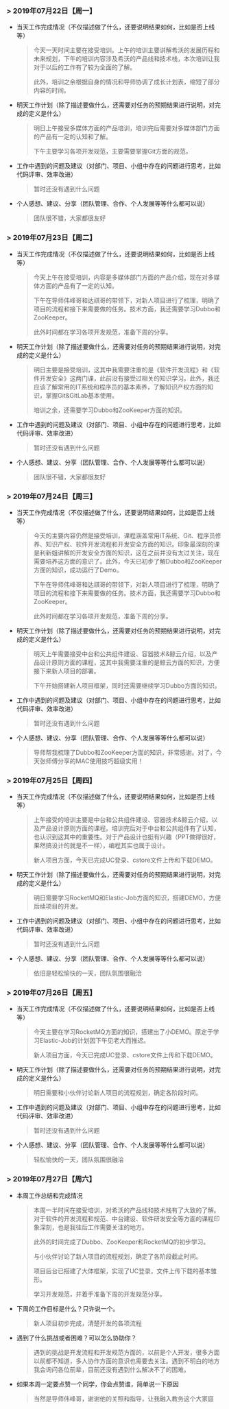 ### > 2019年07月22日【周一】

- 当天工作完成情况（不仅描述做了什么，还要说明结果如何，比如是否上线等）

  > 今天一天时间主要在接受培训。上午的培训主要讲解希沃的发展历程和未来规划，下午的培训内容涉及希沃的产品线和技术栈，本次培训让我对于以后的工作有了较为全面的了解。
  >
  > 此外，培训之余根据自身的情况和导师协调了成长计划表，缩短了部分内容的时间。

- 明天工作计划（除了描述要做什么，还需要对任务的预期结果进行说明，对完成的定义是什么）

  > 明日上午接受多媒体方面的产品培训，培训完后需要对多媒体部门方面的产品有一定的认知和了解。
  >
  > 下午主要学习各项开发规范，主要需要掌握Git方面的规范。

- 工作中遇到的问题及建议（对部门、项目、小组中存在的问题进行思考，比如代码评审、效率改进）

  > 暂时还没有遇到什么问题

- 个人感想、建议、分享（团队管理、合作、个人发展等等什么都可以说）

  > 团队很不错，大家都很友好



### > 2019年07月23日【周二】

- 当天工作完成情况（不仅描述做了什么，还要说明结果如何，比如是否上线等）

  > 今天上午在接受培训，内容是多媒体部门方面的产品介绍，现在对多媒体方面的产品有了一定的认知。
  >
  > 下午在导师伟峰哥和达祺哥的带领下，对新人项目进行了梳理，明确了项目的流程和接下来需要做的任务。技术方面，我还需要学习Dubbo和ZooKeeper。
  >
  > 此外时间都在学习各项开发规范，准备下周的分享。

- 明天工作计划（除了描述要做什么，还需要对任务的预期结果进行说明，对完成的定义是什么）

  > 明日主要是接受培训，这其中我需要注重的是《软件开发流程》和《软件开发安全》这两门课，此前没有接受过相关的知识学习。此外，我还应该了解常用的IT系统和程序员的基本素养，了解知识产权方面的知识，掌握Git&GitLab基本使用。
  >
  > 培训之余，还需要学习Dubbo和ZooKeeper方面的知识。

- 工作中遇到的问题及建议（对部门、项目、小组中存在的问题进行思考，比如代码评审、效率改进）

  > 暂时还没有遇到什么问题

- 个人感想、建议、分享（团队管理、合作、个人发展等等什么都可以说）

  > 团队很不错，大家都很友好



### > 2019年07月24日【周三】

- 当天工作完成情况（不仅描述做了什么，还要说明结果如何，比如是否上线等）

  > 今天的主要内容仍然是接受培训，课程涵盖常用IT系统、Git、程序员修养、知识产权、软件开发流程和开发安全方面的知识。印象最深刻的课是利新姐讲解的开发安全方面的知识，这在之前并没有太过关注，现在需要培养这方面的意识了。此外，今天已初步了解Dubbo和ZooKeeper方面的知识，成功运行了Demo。
  >
  > 下午在导师伟峰哥和达祺哥的带领下，对新人项目进行了梳理，明确了项目的流程和接下来需要做的任务。技术方面，我还需要学习Dubbo和ZooKeeper。
  >
  > 此外时间都在学习各项开发规范，准备下周的分享。

- 明天工作计划（除了描述要做什么，还需要对任务的预期结果进行说明，对完成的定义是什么）

  > 明天上午需要接受中台和公共组件建设、容器技术&鲸云介绍，以及产品设计原则方面的课程，这其中我需要注重的是鲸云方面的知识，方便接下来新人项目的部署。
  >
  > 下午开始搭建新人项目框架，同时还需要继续学习Dubbo方面的知识。

- 工作中遇到的问题及建议（对部门、项目、小组中存在的问题进行思考，比如代码评审、效率改进）

  > 暂时还没有遇到什么问题

- 个人感想、建议、分享（团队管理、合作、个人发展等等什么都可以说）

  > 导师帮我梳理了Dubbo和ZooKeeper方面的知识，非常感谢。对了，今天张师傅分享的MAC使用技巧超级实用！



### > 2019年07月25日【周四】

- 当天工作完成情况（不仅描述做了什么，还要说明结果如何，比如是否上线等）

  > 上午接受的培训主要是中台和公共组件建设、容器技术&鲸云介绍，以及产品设计原则方面的课程。培训完后对于中台和公共组件有了认知，也认识到这其中的重要性。对于产品设计也挺有兴趣（PPT做得很好，果然搞设计的就是不一样），编程其实也属于设计。
  >
  > 新人项目方面，今天已完成UC登录、cstore文件上传和下载DEMO。
  
- 明天工作计划（除了描述要做什么，还需要对任务的预期结果进行说明，对完成的定义是什么）

  > 明日需要学习RocketMQ和Elastic-Job方面的知识，搭建DEMO，方便后续项目的开发。
  >
  
- 工作中遇到的问题及建议（对部门、项目、小组中存在的问题进行思考，比如代码评审、效率改进）

  > 暂时还没有遇到什么问题

- 个人感想、建议、分享（团队管理、合作、个人发展等等什么都可以说）

  > 依旧是轻松愉快的一天，团队氛围很融洽



### > 2019年07月26日【周五】

- 当天工作完成情况（不仅描述做了什么，还要说明结果如何，比如是否上线等）

  > 今天主要在学习RocketMQ方面的知识，搭建出了小DEMO。原定于学习Elastic-Job的计划因下午见老大而推迟。
  >
  > 新人项目方面，今天已完成UC登录、cstore文件上传和下载DEMO。
  
- 明天工作计划（除了描述要做什么，还需要对任务的预期结果进行说明，对完成的定义是什么）

  > 明日需要和小伙伴讨论新人项目的流程规划，确定各阶段时间。
  >
  
- 工作中遇到的问题及建议（对部门、项目、小组中存在的问题进行思考，比如代码评审、效率改进）

  > 暂时还没有遇到什么问题

- 个人感想、建议、分享（团队管理、合作、个人发展等等什么都可以说）

  > 轻松愉快的一天，团队氛围很融洽



### > 2019年07月27日【周六】

+ 本周工作总结和完成情况

  > 本周一半时间在接受培训，对希沃的产品线和技术栈有了大致的了解。对于软件的开发流程和规范、中台建设、软件研发安全等方面的课程印象深刻，也是我往后工作需要关注的地方。
  >
  > 此外的时间完成了Dubbo、ZooKeeper和RocketMQ的初步学习。
  >
  > 与小伙伴讨论了新人项目的流程规划，确定了各阶段截止时间。
  >
  > 项目后台已搭建了大体框架，实现了UC登录，文件上传下载的基本雏形。
  >
  > 学习开发规范，并着手准备下周的开发规范分享。

+ 下周的工作目标是什么？只许说一个。

  > 新人项目初步完成，清楚开发的各项流程

+ 遇到了什么挑战或者困难？可以怎么协助你？

  > 遇到的挑战是开发流程和开发规范方面的，以前是个人开发，很多方面以前都不知道，多人协作方面的意识也需要去关注。遇到不明白的地方我会询问各位前辈，目前还没有遇到什么解决不了的困难。

+ 如果本周一定要点赞一个同学，你会点赞谁，简单说一下原因

  > 当然是导师伟峰哥，谢谢他的关照和指导，让我融入教务这个大家庭